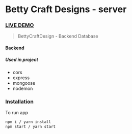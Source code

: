 # Betty Craft Designs - server

### [LIVE DEMO](https://craftshopdb-server.onrender.com/)

> BettyCraftDesign - Backend Database

#### Backend

##### Used in project

- cors
- express
- mongoose
- nodemon

### Installation

To run app

```sh
npm i / yarn install
npm start / yarn start
```

